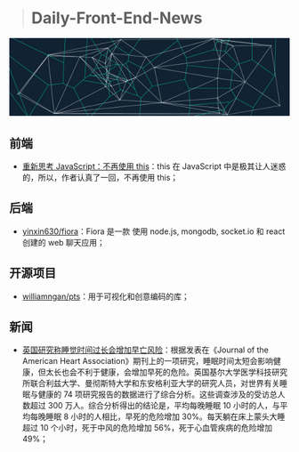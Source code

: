 > # Daily-Front-End-News

[![cover][img]][link]

[img]: https://github.com/fengshangwuqi/Daily-Front-End-News/blob/master/history/2018/08/08/williamngan_pts.jpg "williamngan/pts"
[link]: https://ptsjs.org/

## 前端

- [重新思考 JavaScript：不再使用 this](https://dev.to/joelnet/rethinking-javascript-the-complete-elimination-and-eradication-of-javascripts-this-3m3j)：this 在 JavaScript 中是极其让人迷惑的，所以，作者认真了一回，不再使用 this；

## 后端

- [yinxin630/fiora](https://github.com/yinxin630/fiora)：Fiora 是一款 使用 node.js, mongodb, socket.io 和 react 创建的 web 聊天应用；

## 开源项目

- [williamngan/pts](https://ptsjs.org/)：用于可视化和创意编码的库；

## 新闻

- [英国研究称睡觉时间过长会增加早亡风险](https://www.solidot.org/story?sid=57499)：根据发表在《Journal of the American Heart Association》期刊上的一项研究，睡眠时间太短会影响健康，但太长也会不利于健康，会增加早死的危险。英国基尔大学医学科技研究所联合利兹大学、曼彻斯特大学和东安格利亚大学的研究人员，对世界有关睡眠与健康的 74 项研究报告的数据进行了综合分析。这些调查涉及的受访总人数超过 300 万人。综合分析得出的结论是，平均每晚睡眠 10 小时的人，与平均每晚睡眠 8 小时的人相比，早死的危险增加 30%。每天躺在床上蒙头大睡超过 10 个小时，死于中风的危险增加 56%，死于心血管疾病的危险增加 49%；
